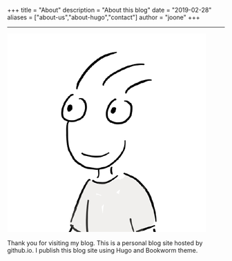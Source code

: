+++
title = "About"
description = "About this blog"
date = "2019-02-28"
aliases = ["about-us","about-hugo","contact"]
author = "joone"
+++

---
![My character](/images/author.png)

Thank you for visiting my blog. This is a personal blog site hosted by github.io. 
I publish this blog site using Hugo and Bookworm theme.



